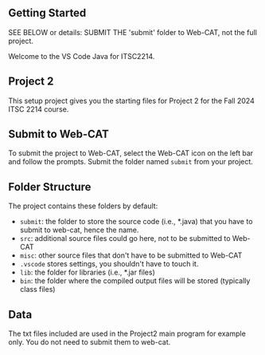 ## Getting Started

SEE BELOW or details: SUBMIT THE 'submit' folder to Web-CAT, not the full project.

Welcome to the VS Code Java for ITSC2214.

## Project 2

This setup project gives you the starting files for Project 2 for the Fall 2024 ITSC 2214 course.


## Submit to Web-CAT

To submit the project to Web-CAT, select the Web-CAT icon on the left bar and follow the prompts. Submit the folder named `submit` from your project.


## Folder Structure

The project contains these folders by default:

- `submit`: the folder to store the source code (i.e., *.java) that you have to submit to web-cat, hence the name.
- `src`: additional source files could go here, not to be submitted to Web-CAT
- `misc`: other source files that don't have to be submitted to Web-CAT
- `.vscode` stores settings, you shouldn't have to touch it.
- `lib`: the folder for libraries (i.e., *.jar files)
- `bin`: the folder where the compiled output files will be stored (typically class files)

## Data
The txt files included are used in the Project2 main program for example only. You do not need to submit them to web-cat.